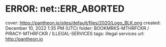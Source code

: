 # ERROR: net::ERR_ABORTED

cover: https://pantheon.io/sites/default/files/2020/Logo_BLK.png
created: December 10, 2022 1:35 PM (UTC)
folder: BOOKMRKS-MTHRFCKR / PIRACY-MTHRFCKR / ILLEGAL-SERVICES
tags: illegal services
url: http://pantheon.io